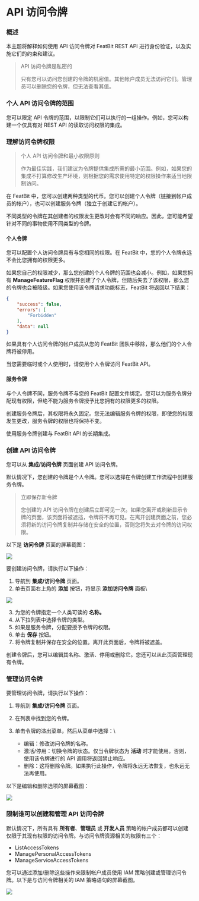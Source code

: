 # API 访问令牌

### 概述

本主题将解释如何使用 API 访问令牌对 FeatBit REST API 进行身份验证，以及实施它们的约束和建议。

> API 访问令牌是私密的
>
> 只有您可以访问您创建的令牌的机密值。其他帐户成员无法访问它们。管理员可以删除您的令牌，但无法查看其值。

### 个人 API 访问令牌的范围 

您可以限定 API 令牌的范围，以限制它们可以执行的一组操作。例如，您可以构建一个仅具有对 REST API 的读取访问权限的集成。

### 理解访问令牌权限 

> 个人 API 访问令牌和最小权限原则
>
> 作为最佳实践，我们建议为令牌提供集成所需的最小范围。例如，如果您的集成不打算修改生产环境，则根据您的需求使用特定的权限操作来适当地限制访问。

在 FeatBit 中，您可以创建两种类型的代币。您可以创建个人令牌（链接到帐户成员的帐户），也可以创建服务令牌（独立于创建它的帐户）。

不同类型的令牌在其创建者的权限发生更改时会有不同的响应。因此，您可能希望针对不同的事物使用不同类型的令牌。

#### 个人令牌 

您可以配置个人访问令牌具有与您相同的权限。在 FeatBit 中，您的个人令牌永远不会比您拥有的权限更多。

如果您自己的权限减少，那么您创建的个人令牌的范围也会减小。例如，如果您拥有 **ManageFeatureFlag** 权限并创建了个人令牌，但随后失去了该权限，那么您的令牌也会被降级。如果您使用该令牌请求功能标志，FeatBit 将返回以下结果：

```json
{
    "success": false,
    "errors": [
        "Forbidden"
    ],
    "data": null
}
```

如果具有个人访问令牌的帐户成员从您的 FeatBit 团队中移除，那么他们的个人令牌将被停用。

当您需要临时或个人使用时，请使用个人令牌访问 FeatBit API。

#### 服务令牌 

与个人令牌不同，服务令牌不与您的 FeatBit 配置文件绑定。您可以为服务令牌分配现有权限，但绝不能为服务令牌授予比您拥有的权限更多的权限。

创建服务令牌后，其权限将永久固定。您无法编辑服务令牌的权限，即使您的权限发生更改，服务令牌的权限也将保持不变。

使用服务令牌创建与 FeatBit API 的长期集成。

### 创建 API 访问令牌 

您可以从 **集成/访问令牌** 页面创建 API 访问令牌。

默认情况下，您创建的令牌是个人令牌。您可以选择在令牌创建工作流程中创建服务令牌。

> 立即保存新令牌
>
> 您创建的 API 访问令牌在创建后立即可见一次。如果您离开或刷新显示令牌的页面，该页面将被遮挡，令牌将不再可见。在离开创建页面之前，您必须将新的访问令牌复制并存储在安全的位置，否则您将失去对令牌的访问权限。

以下是 **访问令牌** 页面的屏幕截图：

![](../integrations/assets/api-access-tokens/001.webp)

要创建访问令牌，请执行以下操作：

1. 导航到 **集成/访问令牌** 页面。
2. 单击页面右上角的 **添加** 按钮，将显示 **添加访问令牌** 面板\

![](../integrations/assets/api-access-tokens/002.png)

3. 为您的令牌指定一个人类可读的 **名称。**
4. 从下拉列表中选择令牌的类型。
5. 如果是服务令牌，分配要授予令牌的权限。
6. 单击 **保存** 按钮。
7. 将令牌复制并保存在安全的位置。离开此页面后，令牌将被遮盖。

创建令牌后，您可以编辑其名称、激活、停用或删除它。您还可以从此页面管理现有令牌。

### 管理访问令牌 

要管理访问令牌，请执行以下操作：

1. 导航到 **集成/访问令牌** 页面。
2. 在列表中找到您的令牌。
3. 单击令牌的溢出菜单，然后从菜单中选择：\

   * 编辑：修改访问令牌的名称。
   * 激活/停用：切换令牌的状态。仅当令牌状态为 **活动** 时才能使用。否则，使用该令牌进行的 API 调用将返回禁止响应。
   * 删除：这将删除令牌。如果执行此操作，令牌将永远无法恢复，也永远无法再使用。

以下是编辑和删除选项的屏幕截图：

![](../integrations/assets/api-access-tokens/003.png)

### 限制谁可以创建和管理 API 访问令牌 

默认情况下，所有具有 **所有者**、**管理员** 或 **开发人员** 策略的帐户成员都可以创建仅限于其现有权限的访问令牌。与访问令牌资源相关的权限有三个：

* ListAccessTokens
* ManagePersonalAccessTokens
* ManageServiceAccessTokens

您可以通过添加/删除这些操作来限制帐户成员使用 IAM 策略创建或管理访问令牌。以下是与访问令牌相关的 IAM 策略语句的屏幕截图。

![](../integrations/assets/api-access-tokens/004.png)
